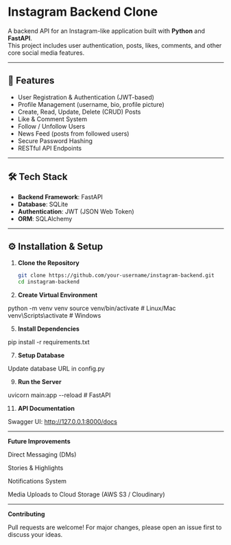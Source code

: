 # Instagram Backend Clone

A backend API for an Instagram-like application built with **Python** and **FastAPI**.  
This project includes user authentication, posts, likes, comments, and other core social media features.

---

## 🚀 Features
- User Registration & Authentication (JWT-based)
- Profile Management (username, bio, profile picture)
- Create, Read, Update, Delete (CRUD) Posts
- Like & Comment System
- Follow / Unfollow Users
- News Feed (posts from followed users)
- Secure Password Hashing
- RESTful API Endpoints

---

## 🛠️ Tech Stack
- **Backend Framework**: FastAPI   
- **Database**: SQLite  
- **Authentication**: JWT (JSON Web Token)  
- **ORM**: SQLAlchemy  

---

## ⚙️ Installation & Setup

1. **Clone the Repository**

   ```bash
   git clone https://github.com/your-username/instagram-backend.git
   cd instagram-backend
   
3. **Create Virtual Environment**
   
python -m venv venv
source venv/bin/activate   # Linux/Mac
venv\Scripts\activate      # Windows

5. **Install Dependencies**
   
pip install -r requirements.txt

7. **Setup Database**
   
Update database URL in config.py

9. **Run the Server**
    
uvicorn main:app --reload   # FastAPI

11. **API Documentation**
    
Swagger UI: http://127.0.0.1:8000/docs

---

**Future Improvements**

Direct Messaging (DMs)

Stories & Highlights

Notifications System

Media Uploads to Cloud Storage (AWS S3 / Cloudinary)

---

**Contributing**

Pull requests are welcome! For major changes, please open an issue first to discuss your ideas.


